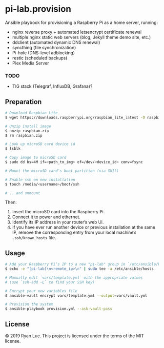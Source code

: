 pi-lab.provision
================

Ansible playbook for provisioning a Raspberry Pi as a home server, running:

* nginx reverse proxy + automated letsencrypt certificate renewal
* multiple nginx static web servers (blog, Jekyll theme demo site, etc.)
* ddclient (automated dynamic DNS renewal)
* syncthing (file synchronization)
* Pi-hole (DNS-level adblocking)
* restic (scheduled backups)
* Plex Media Server

### TODO

* TIG stack (Telegraf, InfluxDB, Grafana)?

Preparation
-----------

```sh
# Download Raspbian Lite
$ wget https://downloads.raspberrypi.org/raspbian_lite_latest -O raspbian.zip

# Unzip install image
$ unzip raspbian.zip
$ rm raspbian.zip

# Look up microSD card device id
$ lsblk

# Copy image to microSD card
$ sudo dd bs=4M if=<path_to_img> of=/dev/<device_id> conv=fsync

# Mount the microSD card’s boot partition (via GUI?)

# Enable ssh on new installation
$ touch /media/<username>/boot/ssh

# ...and unmount
```

Then:

1. Insert the microSD card into the Raspberry Pi.
2. Connect it to power and ethernet.
3. Identify its IP address in your router’s web UI.
4. If you have ever run another device or previous installation at the same
   IP, remove the corresponding entry from your local machine’s
   `.ssh/known_hosts` file.

Usage
-----

```sh
# Add your Raspberry Pi’s IP to a new "pi-lab" group in `/etc/ansible/hosts`
$ echo -e "[pi-lab]\n<remote_ip>\n" | sudo tee -a /etc/ansible/hosts

# Manually edit `vars/template.yml` with the appropriate values
# (use `ssh-add -L` to find your SSH key)

# Encrypt your new variables file
$ ansible-vault encrypt vars/template.yml --output=vars/vault.yml

# Provision the system
$ ansible-playbook provision.yml --ask-vault-pass
```

License
-------

© 2019 Ryan Lue. This project is licensed under the terms of the MIT license.
